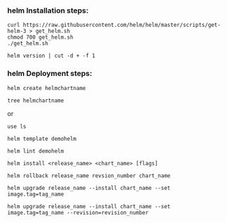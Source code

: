 ###  helm Installation steps:
```
curl https://raw.githubusercontent.com/helm/helm/master/scripts/get-helm-3 > get_helm.sh
chmod 700 get_helm.sh
./get_helm.sh
```
```
helm version | cut -d + -f 1
```
###  helm Deployment steps:
```
helm create helmchartname
```
```
tree helmchartname
```

or 

```
use ls 
```
```
helm template demohelm 
```
```
helm lint demohelm
```
```
helm install <release_name> <chart_name> [flags]
```
```
helm rollback release_name revsion_number chart_name
```
```
helm upgrade release_name --install chart_name --set image.tag=tag_name
```

```
helm upgrade release_name --install chart_name --set image.tag=tag_name --revision=revision_number
```
